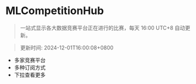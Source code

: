 # MLCompetitionHub

> 一站式显示各大数据竞赛平台正在进行的比赛，每天 16:00 UTC+8 自动更新。
  
> 更新时间: 2024-12-01T16:00:08+0800 

* 多家竞赛平台
* 多种订阅方式
* 下拉查看更多